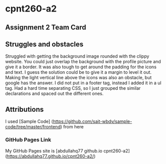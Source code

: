 # cpnt260-a2 

## Assignment 2 Team Card

## Struggles and obstacles
Struggled with getting the background image rounded with the clippy website. 
You could just overlap the background with the profile picture and give it a border. 
It was also tough to get around the padding for the icons and text. I guess the solution could be to give it a margin to level it out. 
Making the light vertical line above the icons was also an obstacle, but google has the answer. I did not put in a footer tag, instead I
added it in a ul tag. Had a hard time separating CSS, so I just grouped the similar declarations and spaced out the different ones. 

## Attributions
I used [Sample Code] (https://github.com/sait-wbdv/sample-code/tree/master/frontend) from here

### GitHub Pages Link
My GitHub Pages site is [abdullahq77 github.io cpnt260-a2] (https://abdullahq77.github.io/cpnt260-a2/)
